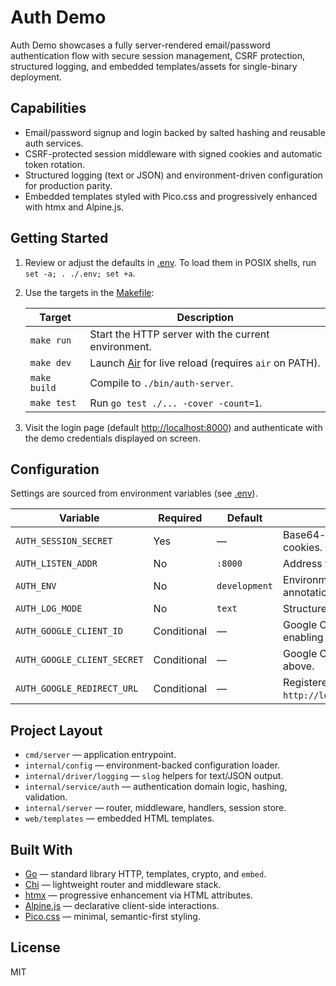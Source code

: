 # Auth Demo

Auth Demo showcases a fully server-rendered email/password authentication flow
with secure session management, CSRF protection, structured logging, and embedded
templates/assets for single-binary deployment.

## Capabilities

- Email/password signup and login backed by salted hashing and reusable auth services.
- CSRF-protected session middleware with signed cookies and automatic token rotation.
- Structured logging (text or JSON) and environment-driven configuration for
  production parity.
- Embedded templates styled with Pico.css and progressively enhanced with htmx
  and Alpine.js.

## Getting Started

1. Review or adjust the defaults in [.env](./.env). To load them in POSIX shells,
   run `set -a; . ./.env; set +a`.
2. Use the targets in the [Makefile](./Makefile):

   | Target       | Description                                                                             |
   | ------------ | --------------------------------------------------------------------------------------- |
   | `make run`   | Start the HTTP server with the current environment.                                     |
   | `make dev`   | Launch [Air](https://github.com/cosmtrek/air) for live reload (requires `air` on PATH). |
   | `make build` | Compile to `./bin/auth-server`.                                                         |
   | `make test`  | Run `go test ./... -cover -count=1`.                                                    |

3. Visit the login page (default <http://localhost:8000>) and authenticate with
   the demo credentials displayed on screen.

## Configuration

Settings are sourced from environment variables (see [.env](./.env)).

| Variable                    | Required    | Default       | Description                                                                   |
| --------------------------- | ----------- | ------------- | ----------------------------------------------------------------------------- |
| `AUTH_SESSION_SECRET`       | Yes         | —             | Base64-encoded secret used to sign session cookies.                           |
| `AUTH_LISTEN_ADDR`          | No          | `:8000`       | Address the HTTP server binds to.                                             |
| `AUTH_ENV`                  | No          | `development` | Environment label, controls logger source annotation.                         |
| `AUTH_LOG_MODE`             | No          | `text`        | Structured log encoder (`text` or `json`).                                    |
| `AUTH_GOOGLE_CLIENT_ID`     | Conditional | —             | Google OAuth 2.0 client ID; required when enabling Google social login.       |
| `AUTH_GOOGLE_CLIENT_SECRET` | Conditional | —             | Google OAuth 2.0 client secret matching the ID above.                         |
| `AUTH_GOOGLE_REDIRECT_URL`  | Conditional | —             | Registered redirect URL (e.g. `http://localhost:8000/login/google/callback`). |

## Project Layout

- `cmd/server` — application entrypoint.
- `internal/config` — environment-backed configuration loader.
- `internal/driver/logging` — `slog` helpers for text/JSON output.
- `internal/service/auth` — authentication domain logic, hashing, validation.
- `internal/server` — router, middleware, handlers, session store.
- `web/templates` — embedded HTML templates.

## Built With

- [Go](https://go.dev/doc/) — standard library HTTP, templates, crypto, and `embed`.
- [Chi](https://github.com/go-chi/chi) — lightweight router and middleware stack.
- [htmx](https://htmx.org/) — progressive enhancement via HTML attributes.
- [Alpine.js](https://alpinejs.dev/) — declarative client-side interactions.
- [Pico.css](https://picocss.com/) — minimal, semantic-first styling.

## License

MIT
